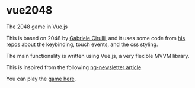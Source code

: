 vue2048
=======

The 2048 game in Vue.js

This is based on 2048 by [Gabriele Cirulli], and it uses some code from [his repos] about the keybinding, touch events, and the css styling.

The main functionality is written using Vue.js, a very flexible MVVM library.

This is inspired from the following [ng-newsletter article]

You can play the [game here].



[Gabriele Cirulli]:http://gabrielecirulli.com/
[his repos]:https://github.com/gabrielecirulli/2048
[game here]:http://axilleasiv.github.io/vue2048/
[ng-newsletter article]:http://www.ng-newsletter.com/posts/building-2048-in-angularjs.html
